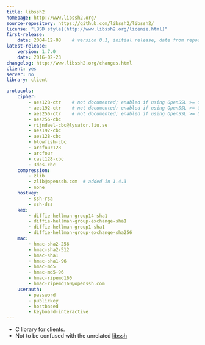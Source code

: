 ```yaml
---
title: libssh2
homepage: http://www.libssh2.org/
source-repository: https://github.com/libssh2/libssh2/
license: "[BSD style](http://www.libssh2.org/license.html)"
first-release:
    date: 2004-12-08    # version 0.1, initial release, date from repository
latest-release:
    version: 1.7.0
    date: 2016-02-23
changelog: http://www.libssh2.org/changes.html
client: yes
server: no
library: client

protocols:
    cipher:
        - aes128-ctr    # not documented; enabled if using OpenSSL >= 0.9.7, or libgcrypt, but not with Windows CNG
        - aes192-ctr    # not documented; enabled if using OpenSSL >= 0.9.7, or libgcrypt, but not with Windows CNG
        - aes256-ctr    # not documented; enabled if using OpenSSL >= 0.9.7, or libgcrypt, but not with Windows CNG
        - aes256-cbc
        - rijndael-cbc@lysator.liu.se
        - aes192-cbc
        - aes128-cbc
        - blowfish-cbc
        - arcfour128
        - arcfour
        - cast128-cbc
        - 3des-cbc
    compression:
        - zlib
        - zlib@openssh.com  # added in 1.4.3
        - none
    hostkey:
        - ssh-rsa
        - ssh-dss
    kex:
        - diffie-hellman-group14-sha1
        - diffie-hellman-group-exchange-sha1
        - diffie-hellman-group1-sha1
        - diffie-hellman-group-exchange-sha256
    mac:
        - hmac-sha2-256
        - hmac-sha2-512
        - hmac-sha1
        - hmac-sha1-96
        - hmac-md5
        - hmac-md5-96
        - hmac-ripemd160
        - hmac-ripemd160@openssh.com
    userauth:
        - password
        - publickey
        - hostbased
        - keyboard-interactive
---
```

* C library for clients.
* Not to be confused with the unrelated [libssh](/impls/libssh.html)

